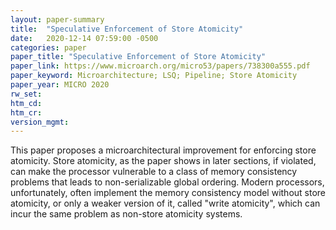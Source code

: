 ```yaml
---
layout: paper-summary
title:  "Speculative Enforcement of Store Atomicity"
date:   2020-12-14 07:59:00 -0500
categories: paper
paper_title: "Speculative Enforcement of Store Atomicity"
paper_link: https://www.microarch.org/micro53/papers/738300a555.pdf
paper_keyword: Microarchitecture; LSQ; Pipeline; Store Atomicity
paper_year: MICRO 2020
rw_set:
htm_cd:
htm_cr:
version_mgmt:
---
```


This paper proposes a microarchitectural improvement for enforcing store atomicity. Store atomicity, as the paper
shows in later sections, if violated, can make the processor vulnerable to a class of memory consistency problems
that leads to non-serializable global ordering.
Modern processors, unfortunately, often implement the memory consistency model without store atomicity, or only a 
weaker version of it, called "write atomicity", which can incur the same problem as non-store atomicity systems.



